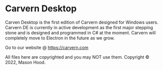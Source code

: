 # Carvern Desktop
Carven Desktop is the first edition of Carvern designed for Windows users. 
Carvern DE is currently in active development as the first major stepping stone and is designed and programmed in C# at the moment.
Carvern will completely move to Electron in the future as we grow. 

Go to our website @ https://carvern.com

All files here are copyrighted and you may NOT use them.
Copyright © 2022, Mason Hood. 

